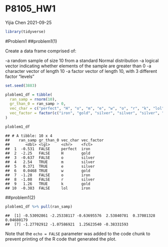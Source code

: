 P8105\_HW1
================
Yijia Chen
2021-09-25

``` r
library(tidyverse)
```

\#Problem1 \#\#problem1(1)

Create a data frame comprised of:

-a random sample of size 10 from a standard Normal distribution -a
logical vector indicating whether elements of the sample are greater
than 0 -a character vector of length 10 -a factor vector of length 10,
with 3 different factor “levels”

``` r
set.seed(3883)

ploblem1_df = tibble(
  ran_samp = rnorm(10),
  gr_than_0 = ran_samp > 0,
  vec_char = c("perfect", "H", "o", "m", "e", "w", "o", "r", "k", "lol"),
  vec_factor = factor(c("iron", "gold", "silver", "silver", "silver", "gold", "iron", "silver", "gold", "iron"))
)

ploblem1_df
```

    ## # A tibble: 10 x 4
    ##    ran_samp gr_than_0 vec_char vec_factor
    ##       <dbl> <lgl>     <chr>    <fct>     
    ##  1  -0.531  FALSE     perfect  iron      
    ##  2  -2.25   FALSE     H        gold      
    ##  3  -0.637  FALSE     o        silver    
    ##  4   2.54   TRUE      m        silver    
    ##  5   0.371  TRUE      e        silver    
    ##  6   0.0468 TRUE      w        gold      
    ##  7  -1.28   FALSE     o        iron      
    ##  8  -1.08   FALSE     r        silver    
    ##  9   1.26   TRUE      k        gold      
    ## 10  -0.383  FALSE     lol      iron

\#\#problem1(2)

``` r
ploblem1_df %>% pull(ran_samp)
```

    ##  [1] -0.53092861 -2.25338117 -0.63695576  2.53840781  0.37081328  0.04680179
    ##  [7] -1.27702912 -1.07586921  1.25623540 -0.38331593

Note that the `echo = FALSE` parameter was added to the code chunk to
prevent printing of the R code that generated the plot.
